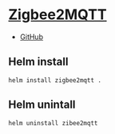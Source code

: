 # [Zigbee2MQTT](https://www.zigbee2mqtt.io)
- [GitHub](https://github.com/Koenkk/zigbee2mqtt)

## Helm install
```
helm install zigbee2mqtt .
```

## Helm unintall
```
helm uninstall zibee2mqtt
``` 
